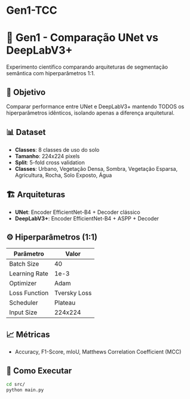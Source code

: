 # Gen1-TCC

# 🧪 Gen1 - Comparação UNet vs DeepLabV3+

Experimento científico comparando arquiteturas de segmentação semântica com hiperparâmetros 1:1.

## 🎯 Objetivo
Comparar performance entre UNet e DeepLabV3+ mantendo TODOS os hiperparâmetros idênticos, isolando apenas a diferença arquitetural.

## 📊 Dataset
- **Classes**: 8 classes de uso do solo
- **Tamanho**: 224x224 pixels
- **Split**: 5-fold cross validation
- **Classes**: Urbano, Vegetação Densa, Sombra, Vegetação Esparsa, Agricultura, Rocha, Solo Exposto, Água

## 🏗️ Arquiteturas
- **UNet**: Encoder EfficientNet-B4 + Decoder clássico
- **DeepLabV3+**: Encoder EfficientNet-B4 + ASPP + Decoder

## ⚙️ Hiperparâmetros (1:1)
| Parâmetro | Valor |
|-----------|-------|
| Batch Size | 40 |
| Learning Rate | 1e-3 |
| Optimizer | Adam |
| Loss Function | Tversky Loss |
| Scheduler | Plateau |
| Input Size | 224x224 |

## 📈 Métricas
- Accuracy, F1-Score, mIoU, Matthews Correlation Coefficient (MCC)

## 🚀 Como Executar
```bash
cd src/
python main.py
